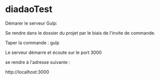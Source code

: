 # diadaoTest
Démarer le serveur Gulp:

Se rendre dans le dossier du projet par le biais de l'invite de commande.

Taper la commande : gulp

Le serveur démarre et écoute sur le port 3000

se rendre à l'adresse suivante :

http://localhost:3000
